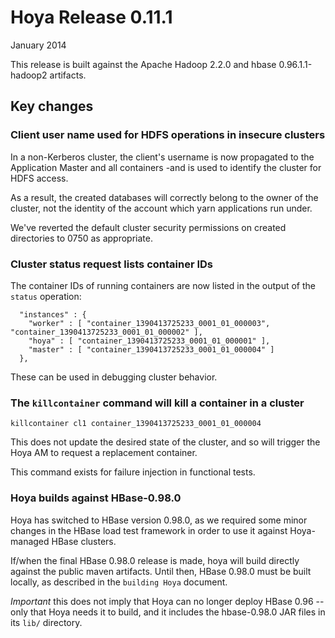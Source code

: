 <!---
  Licensed under the Apache License, Version 2.0 (the "License");
  you may not use this file except in compliance with the License.
  You may obtain a copy of the License at
  
   http://www.apache.org/licenses/LICENSE-2.0
  
  Unless required by applicable law or agreed to in writing, software
  distributed under the License is distributed on an "AS IS" BASIS,
  WITHOUT WARRANTIES OR CONDITIONS OF ANY KIND, either express or implied.
  See the License for the specific language governing permissions and
  limitations under the License. See accompanying LICENSE file.
-->
  
# Hoya Release 0.11.1

January 2014

This release is built against the Apache Hadoop 2.2.0 and hbase 0.96.1.1-hadoop2
artifacts. 


## Key changes


### Client user name used for HDFS operations in insecure clusters

In a non-Kerberos cluster, the client's username is now propagated
to the Application Master and all containers -and is used to 
identify the cluster for HDFS access. 

As a result, the created databases will correctly belong to the owner
of the cluster, not the identity of the account which yarn applications
run under. 

We've reverted the default cluster security permissions on created directories
to 0750 as appropriate. 

### Cluster status request lists container IDs

The container IDs of running containers are now listed in the output of
the `status` operation:

      "instances" : {
        "worker" : [ "container_1390413725233_0001_01_000003", "container_1390413725233_0001_01_000002" ],
        "hoya" : [ "container_1390413725233_0001_01_000001" ],
        "master" : [ "container_1390413725233_0001_01_000004" ]
      },
      
These can be used in debugging cluster behavior.

### The `killcontainer` command will kill a container in a cluster

    killcontainer cl1 container_1390413725233_0001_01_000004

This does not update the desired state of the cluster, and so will trigger
the Hoya AM to request a replacement container.

This command exists for failure injection in functional tests. 

### Hoya builds against HBase-0.98.0

Hoya has switched to HBase version 0.98.0, as we required some minor
changes in the HBase load test framework in order to use it against
Hoya-managed HBase clusters.

If/when the final HBase 0.98.0 release is made, hoya will build directly
against the public maven artifacts. Until then, HBase 0.98.0 must
be built locally, as described in the `building Hoya` document.

*Important* this does not imply that Hoya can no longer deploy HBase 0.96
--only that Hoya needs it to build, and it includes the hbase-0.98.0
JAR files in its `lib/` directory.
